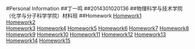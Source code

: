 #Personal Information
##丁一鸣
##2014301020136
##物理科学与技术学院（化学与分子科学学院）材料班
##Homework
[Homework1]()<br>
[Homework2]()<br>
[Homework3]()
[Homework4]()
[Homework5]()
[Homework6]()
[Homework7]()
[Homework8]()
[Homework9]()
[Homework10]()
[Homework11]()
[Homework12]()
[Homework13]()
[Homework14]()
[Homework15]()

